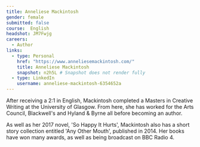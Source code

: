 ```yaml
---
title: Anneliese Mackintosh
gender: female
submitted: false
course:  English 
headshot: JM7Fwjg
careers:
  - Author
links:
  - type: Personal 
    href: "https://www.anneliesemackintosh.com/"
    title: Anneliese Mackintosh
    snapshot: n2h5L # Snapshot does not render fully 
  - type: LinkedIn
    username: anneliese-mackintosh-6354652a
---
```


After receiving a 2:1 in English, Mackintosh completed a Masters in Creative Writing at the University of Glasgow. From here, she has worked for the Arts Council, Blackwell's and Hyland & Byrne all before becoming an author. 

As well as her 2017 novel, 'So Happy It Hurts', Mackintosh also has a short story collection entitled 'Any Other Mouth', published in 2014. Her books have won many awards, as well as being broadcast on BBC Radio 4.